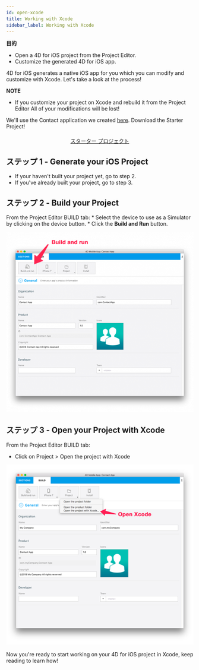```yaml
---
id: open-xcode
title: Working with Xcode
sidebar_label: Working with Xcode
---
```

<div class = "objectives"> 

**目的**

* Open a 4D for iOS project from the Project Editor.
* Customize the generated 4D for iOS app.</div> 

4D for iOS generates a native iOS app for you which you can modify and customize with Xcode. Let's take a look at the process!<div class = "tips"> 

**NOTE**

* If you customize your project on Xcode and rebuild it from the Project Editor All of your modifications will be lost!</div> 

We'll use the Contact application we created [here](contact-app.html). Download the Starter Project!

<div style="text-align: center; margin-top: 20px">
  <p>
    

<a class="button"
href="../assets/customize-with-xcode/ContactStarter.zip">スターター プロジェクト</a>

  </p>
</div>

## ステップ 1 - Generate your iOS Project

* If your haven't built your project yet, go to step 2.
* If you've already built your project, go to step 3.

## ステップ 2 - Build your Project

From the Project Editor BUILD tab: * Select the device to use as a Simulator by clicking on the device button. * Click the **Build and Run** button.

![Build and Run](assets/customize-with-xcode/build-and-run-4D-for-iOS.png)

## ステップ 3 - Open your Project with Xcode

From the Project Editor BUILD tab:

* Click on Project > Open the project with Xcode

![Open your Project with Xcode](assets/customize-with-xcode/Open-your-project-Xcode-4D-for-iOS.png)

Now you're ready to start working on your 4D for iOS project in Xcode, keep reading to learn how!